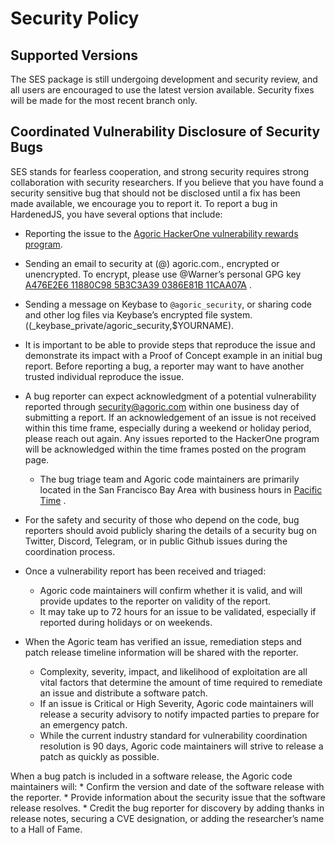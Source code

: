# Security Policy

## Supported Versions

The SES package is still undergoing development and security review, and all
users are encouraged to use the latest version available. Security fixes will
be made for the most recent branch only.

## Coordinated Vulnerability Disclosure of Security Bugs

SES stands for fearless cooperation, and strong security requires strong collaboration with security researchers. If you believe that you have found a security sensitive bug that should not be disclosed until a fix has been made available, we encourage you to report it. To report a bug in HardenedJS, you have several options that include: 

* Reporting the issue to the [Agoric HackerOne vulnerability rewards program](hackerone.com/agoric). 

* Sending an email to security at (@) agoric.com., encrypted or unencrypted. To encrypt, please use  @Warner’s personal GPG key  [A476E2E6 11880C98 5B3C3A39 0386E81B 11CAA07A](http://www.lothar.com/warner-gpg.html)  .

* Sending a message on Keybase to `@agoric_security`, or sharing code and other log files via Keybase’s encrypted file system. ((_keybase_private/agoric_security,$YOURNAME).

* It is important to be able to provide steps that reproduce the issue and demonstrate its impact with a Proof of Concept example in an initial bug report. Before reporting a bug, a reporter may want to have another trusted individual reproduce the issue.

* A bug reporter can expect acknowledgment of a potential vulnerability reported through  [security@agoric.com](mailto:security@agoric.com)  within one business day of submitting a report. If an acknowledgement of an issue is not received within this time frame, especially during a weekend or holiday period, please reach out again. Any issues reported to the HackerOne program will be acknowledged within the time frames posted on the program page.
	* The bug triage team and Agoric code maintainers are primarily located in the San Francisco Bay Area with business hours in  [Pacific Time](https://www.timeanddate.com/worldclock/usa/san-francisco) .

* For the safety and security of those who depend on the code, bug reporters should avoid publicly sharing the details of a security bug on Twitter, Discord, Telegram, or in public Github issues during the coordination process.

* Once a vulnerability report has been received and triaged:
	* Agoric code maintainers will confirm whether it is valid, and will provide updates to the reporter on validity of the report.
	* It may take up to 72 hours for an issue to be validated, especially if reported during holidays or on weekends.

* When the Agoric team has verified an issue, remediation steps and patch release timeline information will be shared with the reporter.
	* Complexity, severity, impact, and likelihood of exploitation are all vital factors that determine the amount of time required to remediate an issue and distribute a software patch.
	* If an issue is Critical or High Severity, Agoric code maintainers will release a security advisory to notify impacted parties to prepare for an emergency patch.
	* While the current industry standard for vulnerability coordination resolution is 90 days, Agoric code maintainers will strive to release a patch as quickly as possible.

When a bug patch is included in a software release, the Agoric code maintainers will:
	* Confirm the version and date of the software release with the reporter.
	* Provide information about the security issue that the software release resolves.
	* Credit the bug reporter for discovery by adding thanks in release notes, securing a CVE designation, or adding the researcher’s name to a Hall of Fame.
